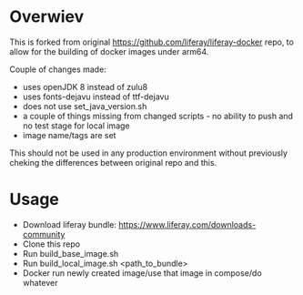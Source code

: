 # Overwiev

This is forked from original https://github.com/liferay/liferay-docker repo, to allow for the building of docker images under arm64.

Couple of changes made:
 - uses openJDK 8 instead of zulu8
 - uses fonts-dejavu instead of ttf-dejavu
 - does not use set_java_version.sh
 - a couple of things missing from changed scripts - no ability to push and no test stage for local image
 - image name/tags are set 

This should not be used in any production environment without previously cheking the differences between original repo and this.

# Usage

 - Download liferay bundle: https://www.liferay.com/downloads-community
 - Clone this repo
 - Run build_base_image.sh
 - Run build_local_image.sh <path_to_bundle>
 - Docker run newly created image/use that image in compose/do whatever
